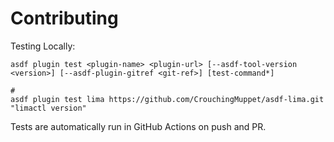 # Contributing

Testing Locally:

```shell
asdf plugin test <plugin-name> <plugin-url> [--asdf-tool-version <version>] [--asdf-plugin-gitref <git-ref>] [test-command*]

#
asdf plugin test lima https://github.com/CrouchingMuppet/asdf-lima.git "limactl version"
```

Tests are automatically run in GitHub Actions on push and PR.
